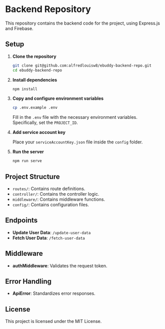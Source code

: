 # Backend Repository

This repository contains the backend code for the project, using Express.js and Firebase.

## Setup

1. **Clone the repository**

   ```bash
   git clone git@github.com:alfredlouisw8/ebuddy-backend-repo.git
   cd ebuddy-backend-repo
   ```

2. **Install dependencies**

   ```bash
   npm install
   ```

3. **Copy and configure environment variables**

   ```bash
   cp .env.example .env
   ```

   Fill in the `.env` file with the necessary environment variables. Specifically, set the `PROJECT_ID`.

4. **Add service account key**

   Place your `serviceAccountKey.json` file inside the `config` folder.

5. **Run the server**

   ```bash
   npm run serve
   ```

## Project Structure

- `routes/`: Contains route definitions.
- `controller/`: Contains the controller logic.
- `middleware/`: Contains middleware functions.
- `config/`: Contains configuration files.

## Endpoints

- **Update User Data**: `/update-user-data`
- **Fetch User Data**: `/fetch-user-data`

## Middleware

- **authMiddleware**: Validates the request token.

## Error Handling

- **ApiError**: Standardizes error responses.

## License

This project is licensed under the MIT License.
